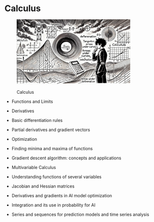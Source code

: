 # Calculus



<div align="left"><figure><img src="../../.gitbook/assets/ml-mathematics-calculus-min.png" alt="" width="375"><figcaption><p>Calculus</p></figcaption></figure></div>

* Functions and Limits
* Derivatives
* Basic differentiation rules
* Partial derivatives and gradient vectors
* Optimization
* Finding minima and maxima of functions
* Gradient descent algorithm: concepts and applications
* Multivariable Calculus
* Understanding functions of several variables
* Jacobian and Hessian matrices



* Derivatives and gradients in AI model optimization
* Integration and its use in probability for AI
* Series and sequences for prediction models and time series analysis
